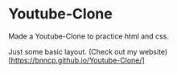 # Youtube-Clone
Made a Youtube-Clone to practice html and css.

Just some basic layout.
(Check out my website)[https://bnncp.github.io/Youtube-Clone/]
